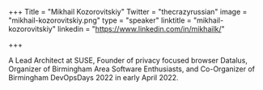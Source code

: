 +++
Title = "Mikhail Kozorovitskiy"
Twitter = "thecrazyrussian"
image = "mikhail-kozorovitskiy.png"
type = "speaker"
linktitle = "mikhail-kozorovitskiy"
linkedin = "https://www.linkedin.com/in/mikhailk/"

+++

A Lead Architect at SUSE, Founder of privacy focused browser Datalus, Organizer of Birmingham Area Software Enthusiasts, and Co-Organizer of Birmingham DevOpsDays 2022 in early April 2022.